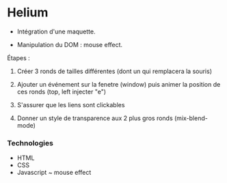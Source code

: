 # Helium

- Intégration d'une maquette. 

- Manipulation du DOM : mouse effect.


Étapes :
1. Créer 3 ronds de tailles différentes (dont un qui remplacera la souris)

2. Ajouter un événement sur la fenetre (window) puis animer la position de ces ronds (top, left injecter "e")

3. S'assurer que les liens sont clickables

4. Donner un style de transparence aux 2 plus gros ronds (mix-blend-mode)

### Technologies

- HTML
- CSS
- Javascript ~ mouse effect

